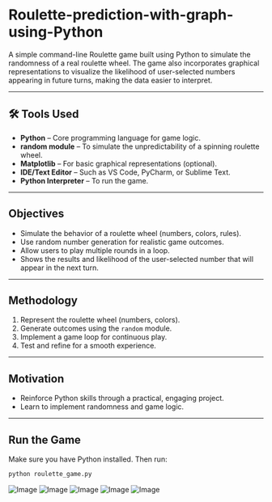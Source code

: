 # Roulette-prediction-with-graph-using-Python

A simple command-line Roulette game built using Python to simulate the randomness of a real roulette wheel. The game also incorporates graphical representations to visualize the likelihood of user-selected numbers appearing in future turns, making the data easier to interpret.

---

## 🛠 Tools Used
- **Python** – Core programming language for game logic.
- **random module** – To simulate the unpredictability of a spinning roulette wheel.
- **Matplotlib** – For basic graphical representations (optional).
- **IDE/Text Editor** – Such as VS Code, PyCharm, or Sublime Text.
- **Python Interpreter** – To run the game.

---

##  Objectives
- Simulate the behavior of a roulette wheel (numbers, colors, rules).
- Use random number generation for realistic game outcomes.
- Allow users to play multiple rounds in a loop.
- Shows the results and likelihood of the user-selected number that will appear in the next turn.

---

##  Methodology
1. Represent the roulette wheel (numbers, colors).
2. Generate outcomes using the `random` module.
3. Implement a game loop for continuous play.
4. Test and refine for a smooth experience.

---

##  Motivation
- Reinforce Python skills through a practical, engaging project.
- Learn to implement randomness and game logic.

---

##  Run the Game
Make sure you have Python installed. Then run:

```bash
python roulette_game.py
```



![Image](https://github.com/user-attachments/assets/e48fac88-b742-4ff4-8d9a-00634b658854)
![Image](https://github.com/user-attachments/assets/e99ab361-2e59-492b-a45c-446148212f9e)
![Image](https://github.com/user-attachments/assets/0522f349-4a20-4511-b3f4-b25b44e6514f)
![Image](https://github.com/user-attachments/assets/0e159e0d-a82b-4b1e-bfa4-62e92dc9d32d)
![Image](https://github.com/user-attachments/assets/a177c177-7f65-4c2f-830b-2aac174b1146)
